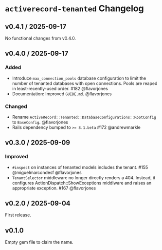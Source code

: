 # `activerecord-tenanted` Changelog

## v0.4.1 / 2025-09-17

No functional changes from v0.4.0.


## v0.4.0 / 2025-09-17

### Added

- Introduce `max_connection_pools` database configuration to limit the number of tenanted databases with open connections. Pools are reaped in least-recently-used order. #182 @flavorjones
- Documentation: Improved `GUIDE.md`. @flavorjones


### Changed

- Rename `ActiveRecord::Tenanted::DatabaseConfigurations::RootConfig` to `BaseConfig`. @flavorjones
- Rails dependency bumped to `>= 8.1.beta` #172 @andrewmarkle


## v0.3.0 / 2025-09-09

### Improved

- `#inspect` on instances of tenanted models includes the tenant. #155 @miguelmarcondesf @flavorjones
- `TenantSelector` middleware no longer directly renders a 404. Instead, it configures ActionDispatch::ShowExceptions middlware and raises an appropriate exception. #167 @flavorjones


## v0.2.0 / 2025-09-04

First release.


## v0.1.0

Empty gem file to claim the name.
